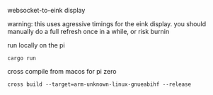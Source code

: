 websocket-to-eink display

warning: this uses agressive timings for the eink display.
you should manually do a full refresh once in a while, or risk burnin

run locally on the pi

    cargo run

cross compile from macos for pi zero

    cross build --target=arm-unknown-linux-gnueabihf --release
